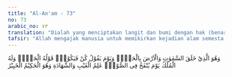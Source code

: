 ```yaml
---
title: "Al-An'am - 73"
no: 73
arabic_no: ٧٣
translation: "Dialah yang menciptakan langit dan bumi dengan hak (benar), ketika Dia berkata, “Jadilah!” Maka jadilah sesuatu itu. Firman-Nya adalah benar, dan milik-Nyalah segala kekuasaan pada waktu sangkakala ditiup. Dia mengetahui yang gaib dan yang nyata. Dialah Yang Mahabijaksana, Mahateliti."
tafsir: "Allah mengajak manusia untuk memikirkan kejadian alam semesta ini agar terbuka pikirannya serta meyakini, bahwa kejadian alam semesta ini yang penuh dengan keindahan tentu ada yang menciptakan, yaitu Allah Yang menciptakan langit dan bumi dengan segala penghuninya yang menjadi bukti kebenaran, serta menciptakan pula hukum alam yang berlaku umum yang kadangkala mengandung hikmah dan rahasia yang menunjukkan sifat-sifat Pencipta-Nya, keesaan-Nya, dan kekuasaan-Nya yang tidak terbatas. Langit dan bumi serta segala isinya diciptakan Tuhan secara serasi dan teratur, tidak ada yang sia-sia. Allah berfirman:\n\n\"Ya Tuhan kami, tidaklah Engkau menciptakan semua ini sia-sia.\" (ali 'Imran/3: 191)\n\nJuga firman-Nya:\n\nDan tidaklah Kami bermain-main menciptakan langit dan bumi dan apa yang ada di antara keduanya. Tidaklah Kami ciptakan keduanya melainkan dengan haq (benar). (ad-Dukhan/44: 38-39)\n\nAllah menegaskan bahwa pada saat menciptakan alam dan menetapkan hukum-hukum-Nya, semuanya berjalan menurut kehendak-Nya, tak ada kesulitan sedikit pun dan tak ada yang menghalangi serta mengubah hukumnya. Semua kejadian berlangsung baik dengan patuh ataupun secara terpaksa. Itulah sebabnya Allah menegaskan bahwa pada saat menciptakan langit dan bumi Dia menciptakannya dengan benar, karena seluruh perintah-Nya adalah benar dan ciptaan-Nya pun benar, sesuai dengan firman-Nya:\n\nIngatlah! Segala penciptaan dan urusan menjadi hak-Nya. (al-A'raf/7:54)\n\nDi samping itu, Allah juga memiliki kekuasaan untuk mengadili seluruh manusia setelah mereka dibangkitkan dari kubur dan dikumpulkan di hari mahsyar. Itulah kekuasaan Allah yang tidak dapat ditandingi oleh raja-raja dan penguasa-penguasa betapa pun luasnya kekuasaan mereka; karena meskipun raja-raja itu berkuasa untuk membuat peraturan dan memberikan hukuman kepada pelanggarnya, namun mereka pada hari Kiamat tidak berdaya lagi, karena pada saat itu kekuasaan hanya di tangan Allah semata.\n\nKemudian Allah memberikan keterangan tentang kekuasaan-Nya, untuk memberikan pengertian kepada seluruh manusia bahwa tidak ada sesuatu pun yang terlepas dari pengetahuan-Nya. Allah mengetahui seluruh alam, baik yang tampak ataupun yang tidak mengetahui perbuatan yang dilakukan secara terang-terangan ataupun yang dilakukan secara rahasia. Dia sangat bijaksana menciptakan segala sesuatu secara serasi dan harmonis sesuai dengan fungsinya.\n\nOleh sebab itu, tidak layak bagi manusia yang berakal untuk menghambakan diri kepada selain Allah baik secara langsung ataupun dengan maksud menjadikannya sebagai perantara untuk mendekatkan diri kepada-Nya."
---
```


وَهُوَ الَّذِيْ خَلَقَ السَّمٰوٰتِ وَالْاَرْضَ بِالْحَقِّۗ وَيَوْمَ يَقُوْلُ كُنْ فَيَكُوْنُۚ قَوْلُهُ الْحَقُّۗ وَلَهُ الْمُلْكُ يَوْمَ يُنْفَخُ فِى الصُّوْرِۗ عٰلِمُ الْغَيْبِ وَالشَّهَادَةِ وَهُوَ الْحَكِيْمُ الْخَبِيْرُ 
